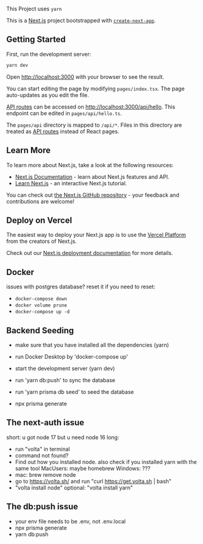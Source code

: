This Project uses `yarn`

This is a [Next.js](https://nextjs.org/) project bootstrapped with [`create-next-app`](https://github.com/vercel/next.js/tree/canary/packages/create-next-app).

## Getting Started

First, run the development server:

```bash
yarn dev
```

Open [http://localhost:3000](http://localhost:3000) with your browser to see the result.

You can start editing the page by modifying `pages/index.tsx`. The page auto-updates as you edit the file.

[API routes](https://nextjs.org/docs/api-routes/introduction) can be accessed on [http://localhost:3000/api/hello](http://localhost:3000/api/hello). This endpoint can be edited in `pages/api/hello.ts`.

The `pages/api` directory is mapped to `/api/*`. Files in this directory are treated as [API routes](https://nextjs.org/docs/api-routes/introduction) instead of React pages.

## Learn More

To learn more about Next.js, take a look at the following resources:

- [Next.js Documentation](https://nextjs.org/docs) - learn about Next.js features and API.
- [Learn Next.js](https://nextjs.org/learn) - an interactive Next.js tutorial.

You can check out [the Next.js GitHub repository](https://github.com/vercel/next.js/) - your feedback and contributions are welcome!

## Deploy on Vercel

The easiest way to deploy your Next.js app is to use the [Vercel Platform](https://vercel.com/new?utm_medium=default-template&filter=next.js&utm_source=create-next-app&utm_campaign=create-next-app-readme) from the creators of Next.js.

Check out our [Next.js deployment documentation](https://nextjs.org/docs/deployment) for more details.

## Docker

issues with postgres database? reset it
if you need to reset:

- `docker-compose down`
- `docker volume prune`
- `docker-compose up -d`

## Backend Seeding

- make sure that you have installed all the dependencies (yarn)
- run Docker Desktop by 'docker-compose up'
- start the development server (yarn dev)
- run 'yarn db:push' to sync the database
- run 'yarn prisma db seed' to seed the database

- npx prisma generate

## The next-auth issue

short: u got node 17 but u need node 16
long:

- run "volta" in terminal
- command not found?
- Find out how you installed node.
  also check if you installed yarn with the same tool
  MacUsers: maybe homebrew
  Windows: ???
- mac: brew remove node
- go to https://volta.sh/ and run "curl https://get.volta.sh | bash"
- "volta install node"
  optional: "volta install yarn"

## The db:push issue

- your env file needs to be .env, not .env.local
- npx prisma generate
- yarn db:push
